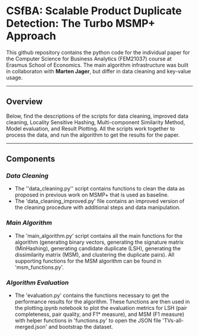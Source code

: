 # CSfBA: Scalable Product Duplicate Detection: The Turbo MSMP+ Approach

This github repository contains the python code for the individual paper for the Computer Science for Business Analytics (FEM21037) course at Erasmus School of Economics. The main algorithm infrastructure was built in collaboraton with **Marten Jager**, but differ in data cleaning and key-value usage. 

---

## Overview
Below, find the descriptions of the scripts for data cleaning, improved data cleaning, Locality Sensitive Hashing, Multi-component Similarity Method, Model evaluation, and Result Plotting. All the scripts work together to process the data, and run the algorithm to get the results for the paper. 

---

## Components

### *Data Cleaning*
- The ''data_cleaning.py'' script contains functions to clean the data as proposed in previous work on MSMP+ that is used as baseline.
- The 'data_cleaning_improved.py' file contains an improved version of the cleaning procedure with additional steps and data manipulation. 

### *Main Algorithm*
- The 'main_algorithm.py' script contains all the main functions for the algorithm (generating binary vectors, generating the signature matrix (MinHashing), generating candidate duplicate (LSH), generating the dissimilarity matrix (MSM), and clustering the duplicate pairs). All supporting functions for the MSM algorithm can be found in 'msm_functions.py'.

### *Algorithm Evaluation*
- The 'evaluation.py' contains the functions necessary to get the performance results for the algorithm. These functions are then used in the plotting.ipynb notebook to plot the evaluation metrics for LSH (pair completeness, pair quality, and F1* measure), and MSM (F1 measure) with helper functions in 'functions.py' to open the JSON file 'TVs-all-merged.json' and bootstrap the dataset. 

